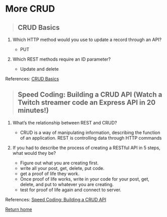 # More CRUD

> ## CRUD Basics

1. Which HTTP method would you use to update a record through an API?
   * PUT

2. Which REST methods require an ID parameter?
   * Update and delete

References:
[CRUD Basics](https://medium.com/geekculture/crud-operations-explained-2a44096e9c88)

> ## Speed Coding: Building a CRUD API (Watch a Twitch streamer code an Express API in 20 minutes!)

1. What’s the relationship between REST and CRUD?
   * CRUD is a way of manipulating information, describing the function of an application. REST is controlling data through HTTP commands

2. If you had to describe the process of creating a RESTful API in 5 steps, what would they be?
   * Figure out what you are creating first.
   * write all your post, get, delete, put code.
   * get a proof of life they work.
   * Once proof of life works, write in your code for your post, get, delete, and put to whatever you are creating.
   * test for proof of life again and connect to server.

References:
[Speed Coding: Building a CRUD API](https://www.youtube.com/watch?v=EzNcBhSv1Wo)

[Return home](../README.md)
